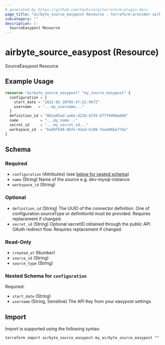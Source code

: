```yaml
---
# generated by https://github.com/hashicorp/terraform-plugin-docs
page_title: "airbyte_source_easypost Resource - terraform-provider-airbyte"
subcategory: ""
description: |-
  SourceEasypost Resource
---
```


# airbyte_source_easypost (Resource)

SourceEasypost Resource

## Example Usage

```terraform
resource "airbyte_source_easypost" "my_source_easypost" {
  configuration = {
    start_date = "2022-02-26T05:47:52.967Z"
    username   = "...my_username..."
  }
  definition_id = "0b2a05ad-aa6e-422b-bf59-877f9498ad60"
  name          = "...my_name..."
  secret_id     = "...my_secret_id..."
  workspace_id  = "bed9f646-8bfe-41ed-b108-7eae86ba77da"
}
```

<!-- schema generated by tfplugindocs -->
## Schema

### Required

- `configuration` (Attributes) (see [below for nested schema](#nestedatt--configuration))
- `name` (String) Name of the source e.g. dev-mysql-instance.
- `workspace_id` (String)

### Optional

- `definition_id` (String) The UUID of the connector definition. One of configuration.sourceType or definitionId must be provided. Requires replacement if changed.
- `secret_id` (String) Optional secretID obtained through the public API OAuth redirect flow. Requires replacement if changed.

### Read-Only

- `created_at` (Number)
- `source_id` (String)
- `source_type` (String)

<a id="nestedatt--configuration"></a>
### Nested Schema for `configuration`

Required:

- `start_date` (String)
- `username` (String, Sensitive) The API Key from your easypost settings

## Import

Import is supported using the following syntax:

```shell
terraform import airbyte_source_easypost.my_airbyte_source_easypost ""
```
